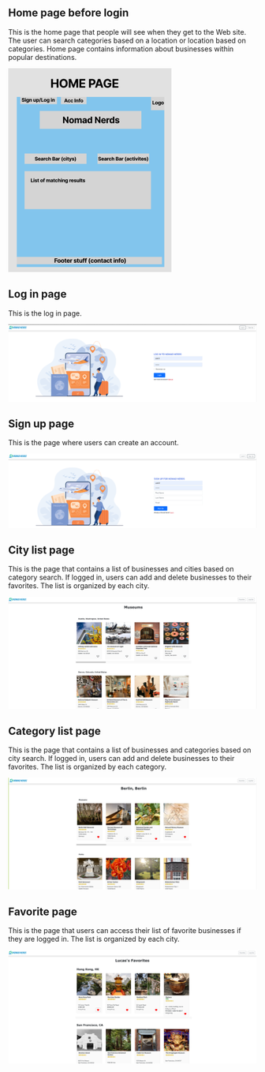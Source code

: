 ## Home page before login

This is the home page that people will see when they get to the Web site.  The user can search categories based on a location or location based on categories.  Home page contains information about businesses within popular destinations. 

![home page](wireframes/homepage.png)


## Log in page

This is the log in page.

![log in page](wireframes/login.png)


## Sign up page

This is the page where users can create an account.

![sign up page](wireframes/signup.png)


## City list page

This is the page that contains a list of businesses and cities based on category search.  If logged in, users can add and delete businesses to their favorites.  The list is organized by each city. 

![city list page](wireframes/citylist.png)


## Category list page

This is the page that contains a list of businesses and categories based on city search.  If logged in, users can add and delete businesses to their favorites. The list is organized by each category. 

![category list page](wireframes/categorylist.png)

## Favorite page 

This is the page that users can access their list of favorite businesses if they are logged in.  The list is organized by each city. 

![favorite page](wireframes/favorite.png)